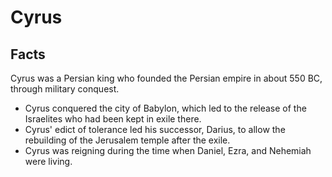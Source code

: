 # Cyrus

## Facts

Cyrus was a Persian king who founded the Persian empire in about 550 BC, through military conquest.

* Cyrus conquered the city of Babylon, which led to the release of the Israelites who had been kept in exile there.
* Cyrus' edict of tolerance led his successor, Darius, to allow the rebuilding of the Jerusalem temple after the exile.
* Cyrus was reigning during the time when Daniel, Ezra, and Nehemiah were living.